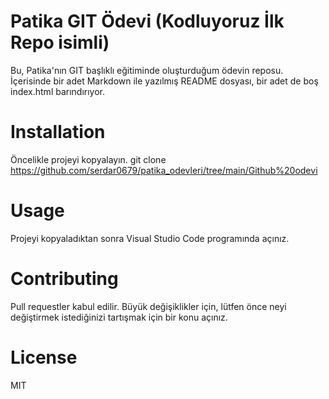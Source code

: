 # Patika GIT Ödevi (Kodluyoruz İlk Repo isimli)
Bu, Patika'nın GIT başlıklı eğitiminde oluşturduğum ödevin reposu. İçerisinde bir adet Markdown ile yazılmış README dosyası, bir adet de boş index.html barındırıyor.
# Installation
Öncelikle projeyi kopyalayın.
git clone https://github.com/serdar0679/patika_odevleri/tree/main/Github%20odevi

# Usage
Projeyi kopyaladıktan sonra Visual Studio Code programında açınız.

# Contributing
Pull requestler kabul edilir. Büyük değişiklikler için, lütfen önce neyi değiştirmek istediğinizi tartışmak için bir konu açınız.

# License
MIT